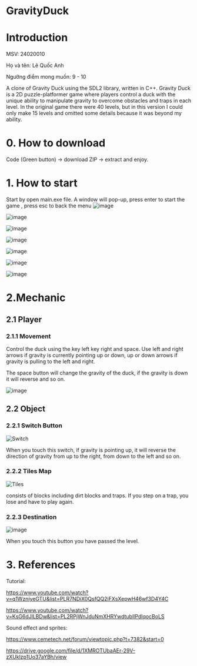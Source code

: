 # GravityDuck
# Introduction
MSV: 24020010

Họ và tên: Lê Quốc Anh

Ngưỡng điểm mong muốn: 9 - 10

A clone of Gravity Duck using the SDL2 library, written in C++. Gravity Duck is a 2D puzzle-platformer game where players control a duck with the unique ability to manipulate gravity to overcome obstacles and traps in each level.
In the original game there were 40 levels, but in this version I could only make 15 levels and omitted some details because it was beyond my ability.

# 0. How to download

Code (Green button) -> download ZIP -> extract and enjoy.

# 1. How to start
Start by open main.exe file. A window will pop-up, press enter to start the game , press esc to back the menu 
![image](https://github.com/user-attachments/assets/2adc7075-3833-46d9-80f7-56d035b3897d)

![image](https://github.com/user-attachments/assets/972aed87-0e83-47c6-856f-016e127c39a7)

![image](https://github.com/user-attachments/assets/31a0f048-9265-4380-9539-9f6602632f08)

![image](https://github.com/user-attachments/assets/45105e73-01bb-4c48-82f5-083e8b729ecb)

![image](https://github.com/user-attachments/assets/4e37a851-595a-49f1-b005-34d46ff50ce2)

![image](https://github.com/user-attachments/assets/5854d45d-7c07-46dc-9dcd-aa523f6c673d)

![image](https://github.com/user-attachments/assets/72e6157c-6c16-400d-ab01-8dc8406cba34)





# 2.Mechanic
## 2.1 Player
### 2.1.1 Movement
Control the duck using the key left key right and space. Use left and right arrows if gravity is currently pointing up or down, up or down arrows if gravity is pulling to the left and right.

The space button will change the gravity of the duck, if the gravity is down it will reverse and so on.

![image](https://github.com/user-attachments/assets/3b4b05e3-fa4d-4ca2-9c23-26a50a4dda78)
## 2.2 Object
### 2.2.1 Switch Button
![Switch](https://github.com/user-attachments/assets/41e2f1d4-9a31-4040-a216-ffa20388e20f)

When you touch this switch, if gravity is pointing up, it will reverse the direction of gravity from up to the right, from down to the left and so on.
### 2.2.2 Tiles Map
![Tiles](https://github.com/user-attachments/assets/0ce9635f-af1d-43fa-b50b-f9a469f93c88)

consists of blocks including dirt blocks and traps. If you step on a trap, you lose and have to play again.
### 2.2.3 Destination

![image](https://github.com/user-attachments/assets/5383eea8-3bb5-48d0-9542-80db6412360f)


When you touch this button you have passed the level.

# 3. References
Tutorial:

https://www.youtube.com/watch?v=q1WzniyeGTU&list=PLR7NDiX0QsfQQ2iFXsXepwH46wf3D4Y4C

https://www.youtube.com/watch?v=KsG6dJlLBDw&list=PL2RPjWnJduNmXHRYwdtublIPdlqocBoLS


Sound effect and sprites:

https://www.cemetech.net/forum/viewtopic.php?t=7382&start=0


https://drive.google.com/file/d/1XMROTUbaAEr-29V-zXUklzp1Uo37aYBh/view

